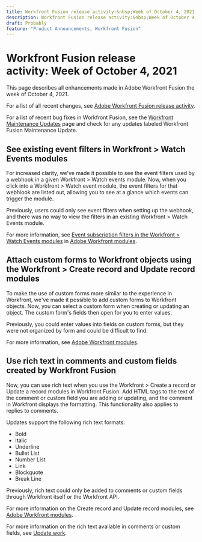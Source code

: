 ```yaml
---
title: Workfront Fusion release activity:&nbsp;Week of October 4, 2021
description: Workfront Fusion release activity:&nbsp;Week of October 4, 2021
draft: Probably
feature: "Product Announcements, Workfront Fusion"
---
```

# Workfront Fusion release activity:&nbsp;Week of October 4, 2021

This page describes all enhancements made in Adobe Workfront Fusion the week of October 4, 2021.

For a list of all recent changes, see [Adobe Workfront Fusion release activity](../../../product-announcements/product-releases/fusion-release-activity/fusion-release-activity.md).

For a list of recent bug fixes in Workfront Fusion, see the [Workfront Maintenance Updates](https://one.workfront.com/s/article/Workfront-Maintenance-Updates-1882317350) page and check for any updates labeled Workfront Fusion Maintenance Update.

## See existing event filters in Workfront > Watch Events modules

For increased clarity, we've made it possible to see the event filters used by a webhook in a given Workfront > Watch events module. Now, when you click into a Workfront > Watch event module, the event filters for that webhiook are listed out, allowing you to see at a glance which events can trigger the module.

Previously, users could only see event filters when setting up the webhook, and there was no way to view the filters in an existing Workfront > Watch Events module.

For more information, see [Event subscription filters in the Workfront > Watch Events modules](../../../workfront-fusion/apps-and-their-modules/workfront-modules.md#event) in [Adobe Workfront modules](../../../workfront-fusion/apps-and-their-modules/workfront-modules.md).

## Attach custom forms to Workfront objects using the Workfront > Create record and Update record modules

To make the use of custom forms more similar to the experience in Workfront, we've made it possible to add custom forms to Workfront objects. Now, you can select a custom form when creating or updating an object. The custom form's fields then open for you to enter values.

Previously, you could enter values into fields on custom forms, but they were not organized by form and could be difficult to find.

For more information, see [Adobe Workfront modules](../../../workfront-fusion/apps-and-their-modules/workfront-modules.md).

## Use rich text in comments and custom fields created by Workfront Fusion

Now, you can use rich text when you use the Workfront > Create a record or Update a record modules in Workfront Fusion. Add HTML tags to the text of the comment or custom field you are adding or updating, and the comment in Workfront displays the formatting. This functionality also applies to replies to comments.

Updates support the following rich text formats:

* Bold
* Italic
* Underline
* Bullet List
* Number List
* Link
* Blockquote
* Break Line

Previously, rich text could only be added to comments or custom fields through Workfront itself or the Workfront API.

For more information on the Create record and Update record modules, see [Adobe Workfront modules](../../../workfront-fusion/apps-and-their-modules/workfront-modules.md).

For more information on the rich text available in comments or custom fields, see [Update work](../../../workfront-basics/updating-work-items-and-viewing-updates/update-work.md).
